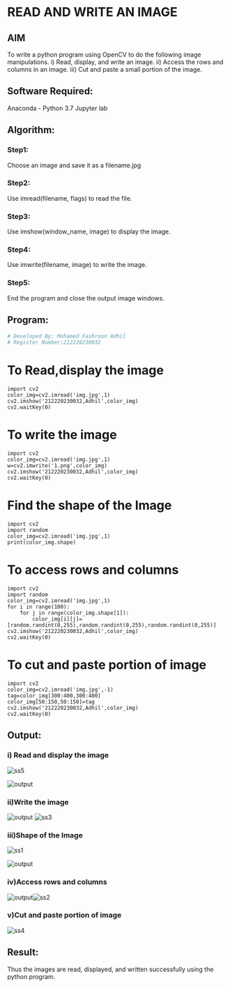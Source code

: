 # READ AND WRITE AN IMAGE
## AIM
To write a python program using OpenCV to do the following image manipulations.
i) Read, display, and write an image.
ii) Access the rows and columns in an image.
iii) Cut and paste a small portion of the image.

## Software Required:
Anaconda - Python 3.7
Jupyter lab
## Algorithm:
### Step1:
Choose an image and save it as a filename.jpg
### Step2:
Use imread(filename, flags) to read the file.
### Step3:
Use imshow(window_name, image) to display the image.
### Step4:
Use imwrite(filename, image) to write the image.
### Step5:
End the program and close the output image windows.
## Program:
```python
# Developed By: Mohamed Fashroon Adhil
# Register Number;212220230032
```
# To Read,display the image
```
import cv2
color_img=cv2.imread('img.jpg',1)
cv2.imshow('212220230032,Adhil',color_img)
cv2.waitKey(0)
```


# To write the image
```
import cv2
color_img=cv2.imread('img.jpg',1)
w=cv2.imwrite('1.png',color_img)
cv2.imshow('212220230032,Adhil',color_img)
cv2.waitKey(0)
```



# Find the shape of the Image
```
import cv2
import random
color_img=cv2.imread('img.jpg',1)
print(color_img.shape)
```


# To access rows and columns
```
import cv2
import random
color_img=cv2.imread('img.jpg',1)
for i in range(100):
    for j in range(color_img.shape[1]):
        color_img[i][j]=[random.randint(0,255),random.randint(0,255),random.randint(0,255)]
cv2.imshow('212220230032,Adhil',color_img)
cv2.waitKey(0)
```



# To cut and paste portion of image
```
import cv2
color_img=cv2.imread('img.jpg',-1)
tag=color_img[300:400,300:400]
color_img[50:150,50:150]=tag
cv2.imshow('212220230032,Adhil',color_img)
cv2.waitKey(0)
```









## Output:

### i) Read and display the image
![ss5](https://user-images.githubusercontent.com/75235369/225397186-f389ac15-69f3-47e3-85eb-c0f69fae3cda.png)

![output](./ss5.png)

### ii)Write the image
![output](./ss3.png)
![ss3](https://user-images.githubusercontent.com/75235369/225397244-03256639-8a49-43ad-9253-dda1a457a5e7.png)

### iii)Shape of the Image
![ss1](https://user-images.githubusercontent.com/75235369/225397272-1238bcf8-6378-4cab-ac68-30a721e76c8a.png)

![output](./ss1.png)
### iv)Access rows and columns
![output](./ss4.png)![ss2](https://user-images.githubusercontent.com/75235369/225397364-e9481075-7663-438d-a152-f92cf2d8802d.png)

### v)Cut and paste portion of image
![ss4](https://user-images.githubusercontent.com/75235369/225397445-e797fee1-26ba-4eef-956e-ca64e91d4f1c.png)


## Result:
Thus the images are read, displayed, and written successfully using the python program.

